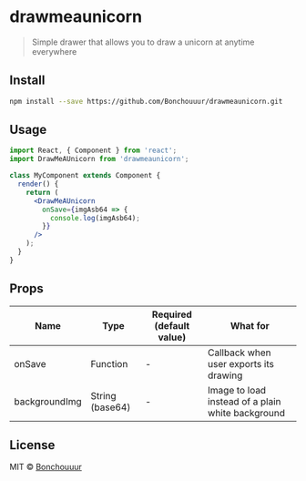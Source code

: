 # drawmeaunicorn

> Simple drawer that allows you to draw a unicorn at anytime everywhere

## Install

```bash
npm install --save https://github.com/Bonchouuur/drawmeaunicorn.git
```

## Usage

```jsx
import React, { Component } from 'react';
import DrawMeAUnicorn from 'drawmeaunicorn';

class MyComponent extends Component {
  render() {
    return (
      <DrawMeAUnicorn
        onSave={imgAsb64 => {
          console.log(imgAsb64);
        }}
      />
    );
  }
}
```

## Props

| Name          | Type            | Required (default value) | What for                                          |
| ------------- | --------------- | ------------------------ | ------------------------------------------------- |
| onSave        | Function        | -                        | Callback when user exports its drawing            |
| backgroundImg | String (base64) | -                        | Image to load instead of a plain white background |

## License

MIT © [Bonchouuur](https://github.com/Bonchouuur)
